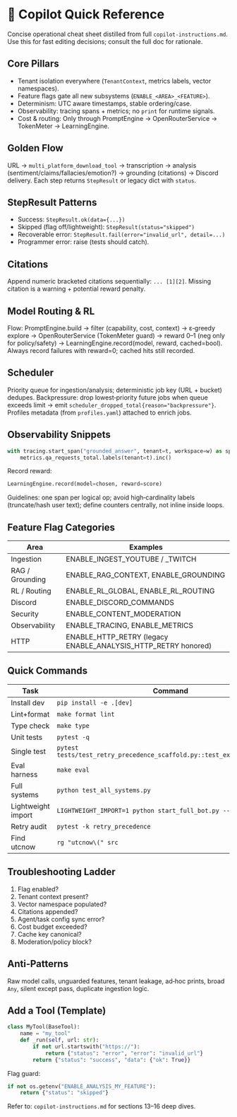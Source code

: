 # 🔧 Copilot Quick Reference

Concise operational cheat sheet distilled from full `copilot-instructions.md`. Use this for fast editing decisions; consult the full doc for rationale.

## Core Pillars
- Tenant isolation everywhere (`TenantContext`, metrics labels, vector namespaces).
- Feature flags gate all new subsystems (`ENABLE_<AREA>_<FEATURE>`).
- Determinism: UTC aware timestamps, stable ordering/case.
- Observability: tracing spans + metrics; no `print` for runtime signals.
- Cost & routing: Only through PromptEngine → OpenRouterService → TokenMeter → LearningEngine.

## Golden Flow
URL → `multi_platform_download_tool` → transcription → analysis (sentiment/claims/fallacies/emotion?) → grounding (citations) → Discord delivery.
Each step returns `StepResult` or legacy dict with `status`.

## StepResult Patterns
- Success: `StepResult.ok(data={...})`
- Skipped (flag off/lightweight): `StepResult(status="skipped")`
- Recoverable error: `StepResult.fail(error="invalid_url", detail=...)`
- Programmer error: raise (tests should catch).

## Citations
Append numeric bracketed citations sequentially: `... [1][2]`. Missing citation is a warning + potential reward penalty.

## Model Routing & RL
Flow: PromptEngine.build → filter (capability, cost, context) → ε‑greedy explore → OpenRouterService (TokenMeter guard) → reward 0–1 (neg only for policy/safety) → LearningEngine.record(model, reward, cached=bool). Always record failures with reward=0; cached hits still recorded.

## Scheduler
Priority queue for ingestion/analysis; deterministic job key (URL + bucket) dedupes. Backpressure: drop lowest‑priority future jobs when queue exceeds limit → emit `scheduler_dropped_total{reason="backpressure"}`. Profiles metadata (from `profiles.yaml`) attached to enrich jobs.

## Observability Snippets
 
```python
with tracing.start_span("grounded_answer", tenant=t, workspace=w) as span:
    metrics.qa_requests_total.labels(tenant=t).inc()
```

Record reward:

```python
LearningEngine.record(model=chosen, reward=score)
```
Guidelines: one span per logical op; avoid high‑cardinality labels (truncate/hash user text); define counters centrally, not inline inside loops.

## Feature Flag Categories
 
| Area | Examples |
|------|----------|
| Ingestion | ENABLE_INGEST_YOUTUBE / _TWITCH |
| RAG / Grounding | ENABLE_RAG_CONTEXT, ENABLE_GROUNDING |
| RL / Routing | ENABLE_RL_GLOBAL, ENABLE_RL_ROUTING |
| Discord | ENABLE_DISCORD_COMMANDS |
| Security | ENABLE_CONTENT_MODERATION |
| Observability | ENABLE_TRACING, ENABLE_METRICS |
| HTTP | ENABLE_HTTP_RETRY (legacy ENABLE_ANALYSIS_HTTP_RETRY honored) |

## Quick Commands
 
| Task | Command |
|------|---------|
| Install dev | `pip install -e .[dev]` |
| Lint+format | `make format lint` |
| Type check | `make type` |
| Unit tests | `pytest -q` |
| Single test | `pytest tests/test_retry_precedence_scaffold.py::test_explicit_arg_wins` |
| Eval harness | `make eval` |
| Full systems | `python test_all_systems.py` |
| Lightweight import | `LIGHTWEIGHT_IMPORT=1 python start_full_bot.py --dry-run` |
| Retry audit | `pytest -k retry_precedence` |
| Find utcnow | `rg "utcnow\(" src` |

## Troubleshooting Ladder
 
1. Flag enabled?
2. Tenant context present?
3. Vector namespace populated?
4. Citations appended?
5. Agent/task config sync error?
6. Cost budget exceeded?
7. Cache key canonical?
8. Moderation/policy block?

## Anti‑Patterns
 
Raw model calls, unguarded features, tenant leakage, ad‑hoc prints, broad `Any`, silent except pass, duplicate ingestion logic.

## Add a Tool (Template)
 
```python
class MyTool(BaseTool):
    name = "my_tool"
    def _run(self, url: str):
        if not url.startswith("https://"):
            return {"status": "error", "error": "invalid_url"}
        return {"status": "success", "data": {"ok": True}}
```
Flag guard:
 
```python
if not os.getenv("ENABLE_ANALYSIS_MY_FEATURE"):
    return {"status": "skipped"}
```

Refer to: `copilot-instructions.md` for sections 13–16 deep dives.
